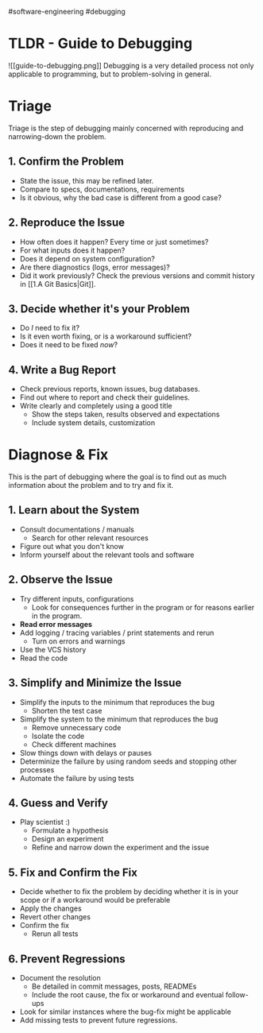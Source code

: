 #software-engineering #debugging
# TLDR - Guide to Debugging
![[guide-to-debugging.png]]
Debugging is a very detailed process not only applicable to programming, but to problem-solving in general.

# Triage
Triage is the step of debugging mainly concerned with reproducing and narrowing-down the problem.

## 1. Confirm the Problem
- State the issue, this may be refined later.
- Compare to specs, documentations, requirements
- Is it obvious, why the bad case is different from a good case?

## 2. Reproduce the Issue
- How often does it happen? Every time or just sometimes?
- For what inputs does it happen?
- Does it depend on system configuration?
- Are there diagnostics (logs, error messages)?
- Did it work previously? Check the previous versions and commit history in [[1.A Git Basics|Git]].

## 3. Decide whether it's your Problem
- Do *I* need to fix it?
- Is it even worth fixing, or is a workaround sufficient?
- Does it need to be fixed *now*?

## 4. Write a Bug Report
- Check previous reports, known issues, bug databases.
- Find out where to report and check their guidelines.
- Write clearly and completely using a good title
	- Show the steps taken, results observed and expectations
	- Include system details, customization

# Diagnose & Fix
This is the part of debugging where the goal is to find out as much information about the problem and to try and fix it.

## 1. Learn about the System
- Consult documentations / manuals
	- Search for other relevant resources
- Figure out what you don't know
- Inform yourself about the relevant tools and software

## 2. Observe the Issue
- Try different inputs, configurations
	- Look for consequences further in the program or for reasons earlier in the program.
- **Read error messages**
- Add logging / tracing variables / print statements and rerun
	- Turn on errors and warnings
- Use the VCS history
- Read the code

## 3. Simplify and Minimize the Issue
- Simplify the inputs to the minimum that reproduces the bug
	- Shorten the test case
- Simplify the system to the minimum that reproduces the bug
	- Remove unnecessary code
	- Isolate the code
	- Check different machines
- Slow things down with delays or pauses
- Determinize the failure by using random seeds and stopping other processes
- Automate the failure by using tests

## 4. Guess and Verify
- Play scientist :)
	- Formulate a hypothesis
	- Design an experiment
	- Refine and narrow down the experiment and the issue

## 5. Fix and Confirm the Fix
- Decide whether to fix the problem by deciding whether it is in your scope or if a workaround would be preferable
- Apply the changes
- Revert other changes
- Confirm the fix
	- Rerun all tests

## 6. Prevent Regressions
- Document the resolution
	- Be detailed in commit messages, posts, READMEs
	- Include the root cause, the fix or workaround and eventual follow-ups
- Look for similar instances where the bug-fix might be applicable
- Add missing tests to prevent future regressions.